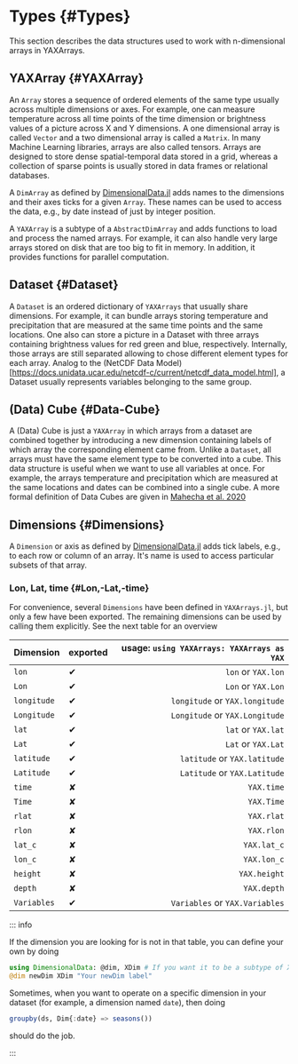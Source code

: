 
# Types {#Types}

This section describes the data structures used to work with n-dimensional arrays in YAXArrays.

## YAXArray {#YAXArray}

An `Array` stores a sequence of ordered elements of the same type usually across multiple dimensions or axes. For example, one can measure temperature across all time points of the time dimension or brightness values of a picture across X and Y dimensions. A one dimensional array is called `Vector` and a two dimensional array is called a `Matrix`. In many Machine Learning libraries, arrays are also called tensors. Arrays are designed to store dense spatial-temporal data stored in a grid, whereas a collection of sparse points is usually stored in data frames or relational databases.

A `DimArray` as defined by [DimensionalData.jl](https://rafaqz.github.io/DimensionalData.jl/dev/dimarrays) adds names to the dimensions and their axes ticks for a given `Array`. These names can be used to access the data, e.g., by date instead of just by integer position.

A `YAXArray` is a subtype of a `AbstractDimArray` and adds functions to load and process the named arrays. For example, it can also handle very large arrays stored on disk that are too big to fit in memory. In addition, it provides functions for parallel computation.

## Dataset {#Dataset}

A `Dataset` is an ordered dictionary of `YAXArrays` that usually share dimensions. For example, it can bundle arrays storing temperature and precipitation that are measured at the same time points and the same locations. One also can store a picture in a Dataset with three arrays containing brightness values for red green and blue, respectively. Internally, those arrays are still separated allowing to chose different element types for each array. Analog to the (NetCDF Data Model)[https://docs.unidata.ucar.edu/netcdf-c/current/netcdf_data_model.html], a Dataset usually represents variables belonging to the same group.

## (Data) Cube {#Data-Cube}

A (Data) Cube is just a `YAXArray` in which arrays from a dataset are combined together by introducing a new dimension containing labels of which array the corresponding element came from. Unlike a `Dataset`, all arrays must have the same element type to be converted into a cube. This data structure is useful when we want to use all variables at once. For example, the arrays temperature and precipitation which are measured at the same locations and dates can be combined into a single cube. A more formal definition of Data Cubes are given in [Mahecha et al. 2020](https://doi.org/10.5194/esd-11-201-2020)

## Dimensions {#Dimensions}

A `Dimension` or axis as defined by [DimensionalData.jl](https://rafaqz.github.io/DimensionalData.jl/dev/dimensions) adds tick labels, e.g., to each row or column of an array. It&#39;s name is used to access particular subsets of that array.

### Lon, Lat, time {#Lon,-Lat,-time}

For convenience, several `Dimensions` have been defined in `YAXArrays.jl`, but only a few have been exported. The remaining dimensions can be used by calling them explicitly. See the next table for an overview

| Dimension   | exported | usage: `using YAXArrays: YAXArrays as YAX` |
|:----------- |:-------- | ------------------------------------------:|
| `lon`       | ✔        |                         `lon` or `YAX.lon` |
| `Lon`       | ✔        |                         `Lon` or `YAX.Lon` |
| `longitude` | ✔        |             `longitude` or `YAX.longitude` |
| `Longitude` | ✔        |             `Longitude` or `YAX.Longitude` |
| `lat`       | ✔        |                         `lat` or `YAX.lat` |
| `Lat`       | ✔        |                         `Lat` or `YAX.Lat` |
| `latitude`  | ✔        |               `latitude` or `YAX.latitude` |
| `Latitude`  | ✔        |               `Latitude` or `YAX.Latitude` |
| `time`      | ✘        |                                 `YAX.time` |
| `Time`      | ✘        |                                 `YAX.Time` |
| `rlat`      | ✘        |                                 `YAX.rlat` |
| `rlon`      | ✘        |                                 `YAX.rlon` |
| `lat_c`     | ✘        |                                `YAX.lat_c` |
| `lon_c`     | ✘        |                                `YAX.lon_c` |
| `height`    | ✘        |                               `YAX.height` |
| `depth`     | ✘        |                                `YAX.depth` |
| `Variables` | ✔        |             `Variables` or `YAX.Variables` |


::: info

If the dimension you are looking for is not in that table, you can define your own by doing

```julia
using DimensionalData: @dim, XDim # If you want it to be a subtype of XDim
@dim newDim XDim "Your newDim label"
```


Sometimes, when you want to operate on a specific dimension in your dataset (for example, a dimension named `date`), then doing

```julia
groupby(ds, Dim{:date} => seasons())
```


should do the job.

:::
